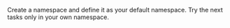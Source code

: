 Create a namespace and define it as your default namespace. Try the next tasks only in your own namespace.
